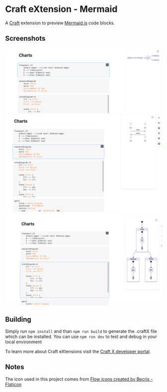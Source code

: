 # Craft eXtension - Mermaid
A [Craft](https://www.craft.do/) extension to preview [Mermaid.js](https://mermaid-js.github.io) code blocks.

## Screenshots
![1](images/1.png)
![2](images/2.png)
![3](images/3.png)

## Building

Simply run `npm install` and than `npm run build` to generate the .craftX file which can be installed.
You can use `npm run dev` to test and debug in your local environment

To learn more about Craft eXtensions visit the [Craft X developer portal](https://developer.craft.do).

## Notes
The icon used in this project comes from [Flow icons created by Becris - Flaticon](https://www.flaticon.com/free-icons/flow)
